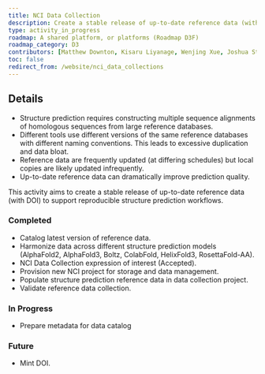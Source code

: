 ```yaml
---
title: NCI Data Collection
description: Create a stable release of up-to-date reference data (with DOI) at the NCI.
type: activity_in_progress
roadmap: A shared platform, or platforms (Roadmap D3F)
roadmap_category: D3
contributors: [Matthew Downton, Kisaru Liyanage, Wenjing Xue, Joshua Storm Caley, Thomas Litfin]
toc: false
redirect_from: /website/nci_data_collections
---
```


## Details

- Structure prediction requires constructing multiple sequence alignments of homologous sequences from large reference databases.
- Different tools use different versions of the same reference databases with different naming conventions. This leads to excessive duplication and data bloat.
- Reference data are frequently updated (at differing schedules) but local copies are likely updated infrequently.
- Up-to-date reference data can dramatically improve prediction quality.

This activity aims to create a stable release of up-to-date reference data (with DOI) to support reproducible structure prediction workflows.

### Completed

- Catalog latest version of reference data.
- Harmonize data across different structure prediction models (AlphaFold2, AlphaFold3, Boltz, ColabFold, HelixFold3, RosettaFold-AA).
- NCI Data Collection expression of interest (Accepted).
- Provision new NCI project for storage and data management.
- Populate structure prediction reference data in data collection project.
- Validate reference data collection.

### In Progress
- Prepare metadata for data catalog

### Future
- Mint DOI.